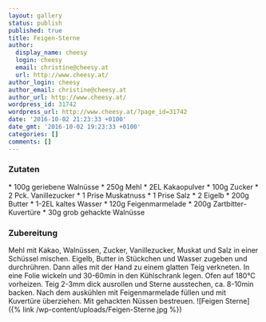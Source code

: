 ```yaml
---
layout: gallery
status: publish
published: true
title: Feigen-Sterne
author:
  display_name: cheesy
  login: cheesy
  email: christine@cheesy.at
  url: http://www.cheesy.at/
author_login: cheesy
author_email: christine@cheesy.at
author_url: http://www.cheesy.at/
wordpress_id: 31742
wordpress_url: http://www.cheesy.at/?page_id=31742
date: '2016-10-02 21:23:33 +0100'
date_gmt: '2016-10-02 19:23:33 +0100'
categories: []
comments: []
---
```

### Zutaten
\* 100g geriebene Walnüsse
\* 250g Mehl
\* 2EL Kakaopulver
\* 100g Zucker
\* 2 Pck. Vanillezucker
\* 1 Prise Muskatnuss
\* 1 Prise Salz
\* 2 Eigelb
\* 200g Butter
\* 1-2EL kaltes Wasser
\* 120g Feigenmarmelade
\* 200g Zartbitter-Kuvertüre
\* 30g grob gehackte Walnüsse
### Zubereitung
Mehl mit Kakao, Walnüssen, Zucker, Vanillezucker, Muskat und Salz in einer Schüssel mischen. Eigelb, Butter in Stückchen und Wasser zugeben und durchrühren. Dann alles mit der Hand zu einem glatten Teig verkneten. In eine Folie wickeln und 30-60min in den Kühlschrank legen. Ofen auf 180°C vorheizen. Teig 2-3mm dick ausrollen und Sterne ausstechen, ca. 8-10min backen. Nach dem auskühlen mit Feigenmarmelade füllen und mit Kuvertüre überziehen. Mit gehackten Nüssen bestreuen.
![Feigen Sterne]({% link /wp-content/uploads/Feigen-Sterne.jpg %})
